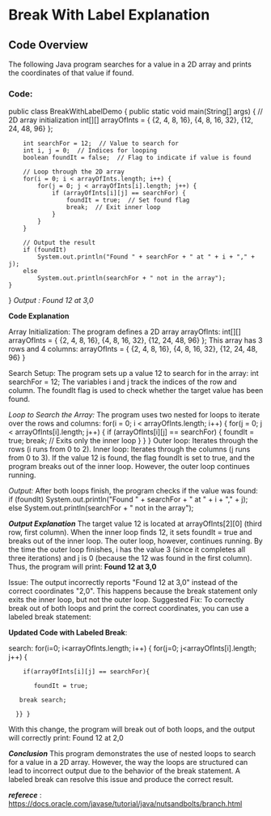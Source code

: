 # Break With Label Explanation

## Code Overview

The following Java program searches for a value in a 2D array and prints the coordinates of that value if found.

### Code:

public class BreakWithLabelDemo {
    public static void main(String[] args) {
        // 2D array initialization
        int[][] arrayOfInts = {
            {2, 4, 8, 16},
            {4, 8, 16, 32},
            {12, 24, 48, 96}
        };

        int searchFor = 12;  // Value to search for
        int i, j = 0;  // Indices for looping
        boolean foundIt = false;  // Flag to indicate if value is found

        // Loop through the 2D array
        for(i = 0; i < arrayOfInts.length; i++) {
            for(j = 0; j < arrayOfInts[i].length; j++) {
                if (arrayOfInts[i][j] == searchFor) {
                    foundIt = true;  // Set found flag
                    break;  // Exit inner loop
                }
            }
        }

        // Output the result
        if (foundIt)
            System.out.println("Found " + searchFor + " at " + i + "," + j);
        else
            System.out.println(searchFor + " not in the array");
    }
}
_Output : Found 12 at 3,0_

**Code Explanation**

Array Initialization:
The program defines a 2D array arrayOfInts:
int[][] arrayOfInts = {
    {2, 4, 8, 16},
    {4, 8, 16, 32},
    {12, 24, 48, 96}
};
This array has 3 rows and 4 columns:
arrayOfInts = {
    {2, 4, 8, 16},
    {4, 8, 16, 32},
    {12, 24, 48, 96}
}

Search Setup:
The program sets up a value 12 to search for in the array:
int searchFor = 12;
The variables i and j track the indices of the row and column. The foundIt flag is used to check whether the target value has been found.

_Loop to Search the Array:_
The program uses two nested for loops to iterate over the rows and columns:
for(i = 0; i < arrayOfInts.length; i++) {
    for(j = 0; j < arrayOfInts[i].length; j++) {
        if (arrayOfInts[i][j] == searchFor) {
            foundIt = true;
            break; // Exits only the inner loop
        }
    }
}
Outer loop: Iterates through the rows (i runs from 0 to 2).
Inner loop: Iterates through the columns (j runs from 0 to 3).
If the value 12 is found, the flag foundIt is set to true, and the program breaks out of the inner loop. However, the outer loop continues running.

_Output:_
After both loops finish, the program checks if the value was found:
if (foundIt)
    System.out.println("Found " + searchFor + " at " + i + "," + j);
else
    System.out.println(searchFor + " not in the array");

_**Output Explanation**_
The target value 12 is located at arrayOfInts[2][0] (third row, first column).
When the inner loop finds 12, it sets foundIt = true and breaks out of the inner loop. The outer loop, however, continues running.
By the time the outer loop finishes, i has the value 3 (since it completes all three iterations) and j is 0 (because the 12 was found in the first column).
Thus, the program will print:
       **Found 12 at 3,0**

Issue:
The output incorrectly reports "Found 12 at 3,0" instead of the correct coordinates "2,0".
This happens because the break statement only exits the inner loop, but not the outer loop.
Suggested Fix:
To correctly break out of both loops and print the correct coordinates, you can use a labeled break statement:

**Updated Code with Labeled Break**:

search:
   for(i=0; i<arrayOfInts.length; i++) {
       for(j=0; j<arrayOfInts[i].length; j++) {
    
    	if(arrayOfInts[i][j] == searchFor){
						
           foundIt = true;
						   
	   break search;
						
      }} }
                


With this change, the program will break out of both loops, and the output will correctly print:
Found 12 at 2,0

_**Conclusion**_
This program demonstrates the use of nested loops to search for a value in a 2D array. However, the way the loops are structured can lead to incorrect output due to the behavior of the break statement. A labeled break can resolve this issue and produce the correct result.

_**referece**_ : https://docs.oracle.com/javase/tutorial/java/nutsandbolts/branch.html


